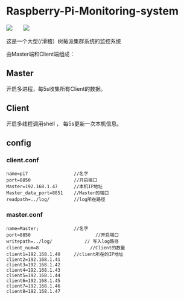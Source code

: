 # Raspberry-Pi-Monitoring-system
![](https://img.shields.io/badge/Powered%20Py-Linux-bule.svg) &ensp;&ensp;&ensp;
![](https://img.shields.io/badge/Language-C%2B%2B%2FShell-blue.svg)

这是一个大型(/滑稽）树莓派集群系统的监控系统


由Master端和Client端组成：
## Master
开启多进程，每5s收集所有Client的数据。
## Client
开启多线程调用shell ， 每5s更新一次本机信息。
## config

### client.conf
```
name=pi7                 //名字  
port=8850                //开启端口  
Master=192.168.1.47      //本机IP地址  
Master_data_port=8851    //Master的端口  
readpath=../log/         //log所在路径  
```
### master.conf
```
name=Master;             //名字  
port=8850				         //开启端口  
writepath=../log/		     // 写入log路径  
client_num=8			       //Client的数量  
client1=192.168.1.40     //client所在的IP地址  
client2=192.168.1.41  
client3=192.168.1.42  
client4=192.168.1.43  
client5=192.168.1.44  
client6=192.168.1.45  
client7=192.168.1.46  
client8=192.168.1.47  




